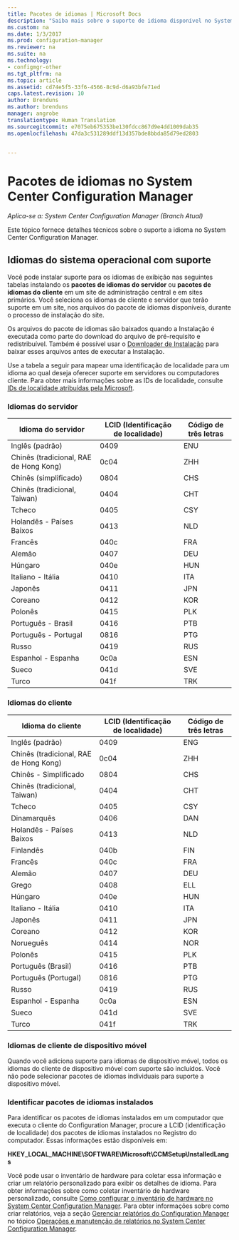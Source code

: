```yaml
---
title: Pacotes de idiomas | Microsoft Docs
description: "Saiba mais sobre o suporte de idioma disponível no System Center Configuration Manager."
ms.custom: na
ms.date: 1/3/2017
ms.prod: configuration-manager
ms.reviewer: na
ms.suite: na
ms.technology:
- configmgr-other
ms.tgt_pltfrm: na
ms.topic: article
ms.assetid: cd74e5f5-33f6-4566-8c9d-d6a93bfe71ed
caps.latest.revision: 10
author: Brenduns
ms.author: brenduns
manager: angrobe
translationtype: Human Translation
ms.sourcegitcommit: e7075eb675353be130fdcc867d9e4dd1009dab35
ms.openlocfilehash: 47da3c531289ddf13d357bde8bbda85d79ed2803


---
```

# <a name="language-packs-in-system-center-configuration-manager"></a>Pacotes de idiomas no System Center Configuration Manager

*Aplica-se a: System Center Configuration Manager (Branch Atual)*

Este tópico fornece detalhes técnicos sobre o suporte a idioma no System Center Configuration Manager.  

## <a name="a-namebkmksuplanguagepacksa-supported-operating-system-languages"></a><a name="BKMK_SupLanguagePacks"></a> Idiomas do sistema operacional com suporte  
 Você pode instalar suporte para os idiomas de exibição nas seguintes tabelas instalando os **pacotes de idiomas do servidor** ou **pacotes de idiomas do cliente** em um site de administração central e em sites primários. Você seleciona os idiomas de cliente e servidor que terão suporte em um site, nos arquivos do pacote de idiomas disponíveis, durante o processo de instalação do site.

 Os arquivos do pacote de idiomas são baixados quando a Instalação é executada como parte do download do arquivo de pré-requisito e redistribuível. Também é possível usar o [Downloader de Instalação](setup-downloader.md) para baixar esses arquivos antes de executar a Instalação.   

 Use a tabela a seguir para mapear uma identificação de localidade para um idioma ao qual deseja oferecer suporte em servidores ou computadores cliente. Para obter mais informações sobre as IDs de localidade, consulte [IDs de localidade atribuídas pela Microsoft](http://go.microsoft.com/fwlink/p/?LinkId=252609).  

### <a name="server-languages"></a>Idiomas do servidor  

|Idioma do servidor|LCID (Identificação de localidade)|Código de três letras|  
|---------------------|------------------------|-----------------------|  
|Inglês (padrão)|0409|ENU|  
|Chinês (tradicional, RAE de Hong Kong)|0c04|ZHH|  
|Chinês (simplificado)|0804|CHS|  
|Chinês (tradicional, Taiwan)|0404|CHT|  
|Tcheco|0405|CSY|  
|Holandês - Países Baixos|0413|NLD|  
|Francês|040c|FRA|  
|Alemão|0407|DEU|  
|Húngaro|040e|HUN|  
|Italiano - Itália|0410|ITA|  
|Japonês|0411|JPN|  
|Coreano|0412|KOR|  
|Polonês|0415|PLK|  
|Português - Brasil|0416|PTB|  
|Português - Portugal|0816|PTG|  
|Russo|0419|RUS|  
|Espanhol - Espanha|0c0a|ESN|  
|Sueco|041d|SVE|  
|Turco|041f|TRK|  

### <a name="client-languages"></a>Idiomas do cliente  

|Idioma do cliente|LCID (Identificação de localidade)|Código de três letras|  
|---------------------|------------------------|-----------------------|  
|Inglês (padrão)|0409|ENG|  
|Chinês (tradicional, RAE de Hong Kong)|0c04|ZHH|  
|Chinês - Simplificado|0804|CHS|  
|Chinês (tradicional, Taiwan)|0404|CHT|  
|Tcheco|0405|CSY|  
|Dinamarquês|0406|DAN|  
|Holandês - Países Baixos|0413|NLD|  
|Finlandês|040b|FIN|  
|Francês|040c|FRA|  
|Alemão|0407|DEU|  
|Grego|0408|ELL|  
|Húngaro|040e|HUN|  
|Italiano - Itália|0410|ITA|  
|Japonês|0411|JPN|  
|Coreano|0412|KOR|  
|Norueguês|0414|NOR|  
|Polonês|0415|PLK|  
|Português (Brasil)|0416|PTB|  
|Português (Portugal)|0816|PTG|  
|Russo|0419|RUS|  
|Espanhol - Espanha|0c0a|ESN|  
|Sueco|041d|SVE|  
|Turco|041f|TRK|  

### <a name="mobile-device-client-languages"></a>Idiomas de cliente de dispositivo móvel  
 Quando você adiciona suporte para idiomas de dispositivo móvel, todos os idiomas do cliente de dispositivo móvel com suporte são incluídos. Você não pode selecionar pacotes de idiomas individuais para suporte a dispositivo móvel.  

### <a name="identify-installed-language-packs"></a>Identificar pacotes de idiomas instalados  
Para identificar os pacotes de idiomas instalados em um computador que executa o cliente do Configuration Manager, procure a LCID (identificação de localidade) dos pacotes de idiomas instalados no Registro do computador. Essas informações estão disponíveis em:

 **HKEY_LOCAL_MACHINE\SOFTWARE\Microsoft\CCMSetup\InstalledLangs**  

Você pode usar o inventário de hardware para coletar essa informação e criar um relatório personalizado para exibir os detalhes de idioma. Para obter informações sobre como coletar inventário de hardware personalizado, consulte [Como configurar o inventário de hardware no System Center Configuration Manager](../../../../core/clients/manage/inventory/configure-hardware-inventory.md). Para obter informações sobre como criar relatórios, veja a seção [Gerenciar relatórios do Configuration Manager](../../../../core/servers/manage/operations-and-maintenance-for-reporting.md#BKMK_ManageReports) no tópico [Operações e manutenção de relatórios no System Center Configuration Manager](../../../../core/servers/manage/operations-and-maintenance-for-reporting.md).  



<!--HONumber=Jan17_HO1-->


